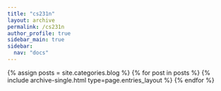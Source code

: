 ```yaml
---
title: "cs231n"
layout: archive
permalink: /cs231n
author_profile: true
sidebar_main: true
sidebar:
  nav: "docs"
---
```



{% assign posts = site.categories.blog %}
{% for post in posts %} {% include archive-single.html type=page.entries_layout %} {% endfor %}
